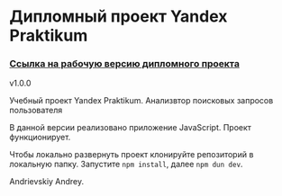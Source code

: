 
# Дипломный проект Yandex Praktikum


### [Ссылка на рабочую версию дипломного проекта][1]

v1.0.0

Учебный проект Yandex Praktikum. Анализвтор поисковых запросов пользователя

В данной версии реализовано приложение JavaScript. Проект функционирует. 

Чтобы локально развернуть проект клонируйте репозиторий в локальную папку. Запустите `npm install`, далее `npm dun dev`.

Andrievskiy Andrey.

[1]: https://gazpolanski.github.io/diploma.github.io/
